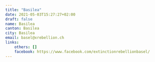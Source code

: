 ```yaml
---
title: "Basilea"
date: 2021-05-03T15:27:27+02:00
draft: false
name: Basilea
canton: Basilea
city: Basilea
email: basel@xrebellion.ch
links:
    others: []
    facebook: https://www.facebook.com/extinctionrebellionbasel/
---
```


